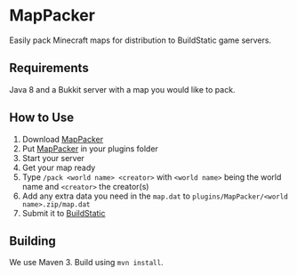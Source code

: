 # MapPacker
Easily pack Minecraft maps for distribution to BuildStatic game servers.

## Requirements
Java 8 and a Bukkit server with a map you would like to pack.

## How to Use
1. Download [MapPacker](http://serv.buildstatic.net/webrepo/plugins/MapPacker-1.0-SNAPSHOT.jar)
2. Put [MapPacker](http://serv.buildstatic.net/webrepo/plugins/MapPacker-1.0-SNAPSHOT.jar) in your plugins folder
3. Start your server
4. Get your map ready
5. Type `/pack <world name> <creator>` with `<world name>` being the world name and `<creator>` the creator(s)
6. Add any extra data you need in the `map.dat` to `plugins/MapPacker/<world name>.zip/map.dat`
7. Submit it to [BuildStatic](http://buildstatic.net)

## Building
We use Maven 3. Build using `mvn install`.
